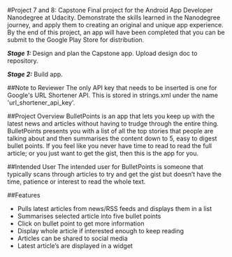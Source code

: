 ﻿#Project 7 and 8: Capstone
Final project for the Android App Developer Nanodegree at Udacity. Demonstrate the skills learned in the Nanodegree journey, and apply them to creating an original and unique app experience. By the end of this project, an app will have been completed that you can be submit to the Google Play Store for distribution.

***Stage 1:*** Design and plan the Capstone app. Upload design doc to repository.

***Stage 2:*** Build app.

##Note to Reviewer
The only API key that needs to be inserted is one for Google's URL Shortener API. This is stored in strings.xml under the name 'url_shortener_api_key'.

##Project Overview
BulletPoints is an app that lets you keep up with the latest news and articles without having to trudge through the entire thing. BulletPoints presents you with a list of all the top stories that people are talking about and then summarises the content down to 5, easy to digest bullet points. If you feel like you never have time to read to read the full article; or you just want to get the gist, then this is the app for you.

##Intended User
The intended user for BulletPoints is someone that typically scans through articles to try and get the gist but doesn’t have the time, patience or interest to read the whole text. 

##Features
* Pulls latest articles from news/RSS feeds and displays them in a list
* Summarises selected article into five bullet points
* Click on bullet point to get more information
* Display whole article if interested enough to keep reading
* Articles can be shared to social media
* Latest article’s are displayed in a widget